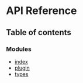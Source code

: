 # API Reference

## Table of contents

### Modules

- [index](modules/index.md)
- [plugin](modules/plugin.md)
- [types](modules/types.md)
